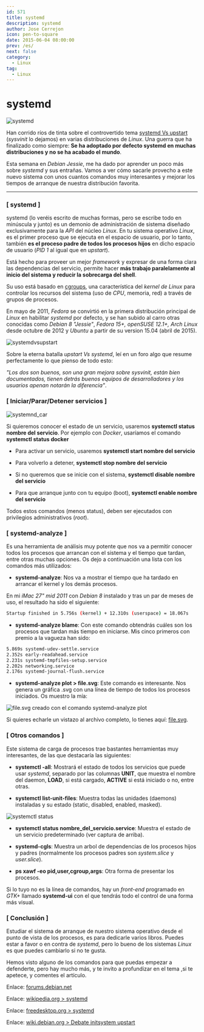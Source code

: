 ```yaml
---
id: 571
title: systemd
description: systemd
author: Jose Cerrejon
icon: pen-to-square
date: 2015-06-04 08:00:00
prev: /es/
next: false
category:
  - Linux
tag:
  - Linux
---
```


# systemd

![systemd](/images/2015/06/systemd.jpg)

Han corrido ríos de tinta sobre el controvertido tema [systemd Vs upstart](https://duckduckgo.com/?q=systemd+vs+upstart) (*sysvinit* lo dejamos) en varias distribuciones de *Linux*. Una guerra que ha finalizado como siempre: **Se ha adoptado por defecto systemd en muchas distribuciones y no se ha acabado el mundo**.

Esta semana en *Debian Jessie*, me ha dado por aprender un poco más sobre *systemd* y sus entrañas. Vamos a ver cómo sacarle provecho a este nuevo sistema con unos cuantos comandos muy interesantes y mejorar los tiempos de arranque de nuestra distribución favorita.

- - -
### [ systemd ]

systemd (lo veréis escrito de muchas formas, pero se escribe todo en minúscula y junto) es un demonio de administración de sistema diseñado exclusivamente para la *API* del núcleo *Linux*. En tu sistema operativo *Linux*, es el primer proceso que se ejecuta en el espacio de usuario, por lo tanto, también **es el proceso padre de todos los procesos hijos** en dicho espacio de usuario (*PID 1* al igual que en *upstart*).

Está hecho para proveer un mejor *framework* y expresar de una forma clara las dependencias del servicio, permite hacer **más trabajo paralelamente al inicio del sistema y reducir la sobrecarga del shell**.

Su uso está basado en [cgroups](https://en.wikipedia.org/wiki/Cgroups), una característica del *kernel de Linux* para controlar los recursos del sistema (uso de *CPU*, memoria, red) a través de grupos de procesos.

En mayo de 2011, *Fedora* se convirtió en la primera distribución principal de *Linux* en habilitar *systemd* por defecto, y se han subido al carro otras conocidas como *Debian 8 "Jessie"*, *Fedora 15+, openSUSE 12.1+, Arch Linux* desde octubre de 2012 y *Ubuntu* a partir de su version 15.04 (abril de 2015).

![systemdvsupstart](/images/2015/06/systemdVsupstart.jpg)

Sobre la eterna batalla *upstart Vs systemd*, leí en un foro algo que resume perfectamente lo que pienso de todo esto: 

*"Los dos son buenos, son una gran mejora sobre sysvinit, están bien documentados, tienen detrás buenos equipos de desarrolladores y los usuarios apenan notarán la diferencia"*.

### [ Iniciar/Parar/Detener servicios ]

![systemnd_car](/images/2015/06/systemd_car.png)

Si quieremos conocer el estado de un servicio, usaremos **systemctl status nombre del servicio**. Por ejemplo con *Docker*, usaríamos el comando **systemctl status docker**

* Para activar un servicio, usaremos **systemctl start nombre del servicio**

* Para volverlo a detener, **systemctl stop nombre del servicio**

* Si no queremos que se inicie con el sistema, **systemctl disable nombre del servicio**

* Para que arranque junto con tu equipo (boot), **systemctl enable nombre del servicio**

Todos estos comandos (menos status), deben ser ejecutados con privilegios administrativos (*root*).

### [ systemd-analyze ]

Es una herramienta de análisis muy potente que nos va a permitir conocer todos los procesos que arrancan con el sistema y el tiempo que tardan, entre otras muchas opciones. Os dejo a continuación una lista con los comandos más utilizados:

* **systemd-analyze**: Nos va a mostrar el tiempo que ha tardado en arrancar el kernel y los demás procesos.

En mi *iMac 27" mid 2011* con *Debian 8* instalado y tras un par de meses de uso, el resultado ha sido el siguiente:

```bash
Startup finished in 5.756s (kernel) + 12.310s (userspace) = 18.067s
```

* **systemd-analyze blame**: Con este comando obtendrás cuáles son los procesos que tardan más tiempo en iniciarse. Mis cinco primeros con premio a la vagueza han sido:

```bash
5.869s systemd-udev-settle.service
2.352s early-readahead.service
2.231s systemd-tmpfiles-setup.service
2.202s networking.service
2.176s systemd-journal-flush.service
```

* **systemd-analyze plot > file.svg**: Este comando es interesante. Nos genera un gráfica .svg con una línea de tiempo de todos los procesos iniciados. Os muestro la mía:

![file.svg creado con el comando systemd-analyze plot](/images/2015/06/plot_720.png "file.svg creado con el comando systemd-analyze plot")

Si quieres echarle un vistazo al archivo completo, lo tienes aquí: [file.svg](/images/2015/06/file.svg).

### [ Otros comandos ]

Este sistema de carga de procesos trae bastantes herramientas muy interesantes, de las que destacaría las siguientes:

* **systemctl -all**: Mostrará el estado de todos los servicios que puede usar *systemd*, separado por las columnas **UNIT**, que muestra el nombre del daemon, **LOAD**, si está cargado, **ACTIVE** si está iniciado o no, entre otras.

* **systemctl list-unit-files**: Muestra todas las unidades (daemons) instaladas y su estado (static, disabled, enabled, masked).

![systemctl status](/images/2015/06/systemctl_status.png)

* **systemctl status nombre_del_servicio.service**: Muestra el estado de un servicio predeterminado (ver captura de arriba).

* **systemd-cgls**: Muestra un arbol de dependencias de los procesos hijos y padres (normalmente los procesos padres son *system.slice* y *user.slice*).

* **ps xawf -eo pid,user,cgroup,args**: Otra forma de presentar los procesos.

Si lo tuyo no es la línea de comandos, hay un *front-end* programado en *GTK+* llamado **systemd-ui** con el que tendrás todo el control de una forma más visual.

### [ Conclusión ]

Estudiar el sistema de arranque de nuestro sistema operativo desde el punto de vista de los procesos, es para dedicarle varios libros. Puedes estar a favor o en contra de *systemd*, pero lo bueno de los sistemas *Linux* es que puedes cambiarlo si no te gusta.

Hemos visto alguno de los comandos para que puedas empezar a defenderte, pero hay mucho más, y te invito a profundizar en el tema ,si te apetece, y comentes el artículo.

Enlace: [forums.debian.net](http://forums.debian.net/viewtopic.php?f=20&t=120157)

Enlace: [wikipedia.org > systemd](https://es.wikipedia.org/wiki/Systemd)

Enlace: [freedesktop.org > systemd](http://www.freedesktop.org/wiki/Software/systemd/)

Enlace: [wiki.debian.org > Debate initsystem upstart](https://wiki.debian.org/Debate/initsystem/upstart)